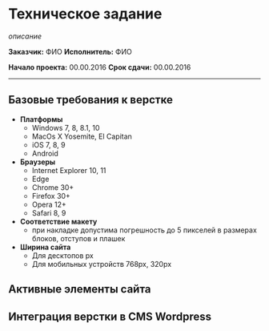 # Техническое задание
_описание_

**Заказчик:** ФИО
**Исполнитель:** ФИО

**Начало проекта:** 00.00.2016
**Срок сдачи:** 00.00.2016
***
## Базовые требования к верстке

* **Платформы**
  * Windows 7, 8, 8.1, 10
  * MacOs X Yosemite, El Capitan
  * iOS 7, 8, 9
  * Android
* **Браузеры**
  * Internet Explorer 10, 11
  * Edge
  * Chrome 30+
  * Firefox 30+
  * Opera 12+
  * Safari 8, 9
* **Соответствие макету**
  * при накладке допустима погрешность до 5 пикселей в размерах блоков, отступов и плашек
* **Ширина сайта**
  * Для десктопов px
  * Для мобильных устройств 768px, 320px

## Активные элементы сайта

## Интеграция верстки в CMS Wordpress

